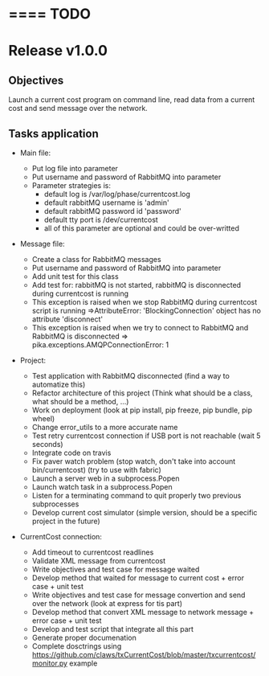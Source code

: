 ====
TODO
====

Release v1.0.0
==============

Objectives
----------
    
Launch a current cost program on command line, read data from a current cost and send message over the network.

Tasks application
-----------------

* Main file:
    * Put log file into parameter
    * Put username and password of RabbitMQ into parameter
    * Parameter strategies is:
        * default log is /var/log/phase/currentcost.log
        * default rabbitMQ username is 'admin'
        * default rabbitMQ password id 'password'
        * default tty port is /dev/currentcost
        * all of this parameter are optional and could be over-writted

* Message file:
    * Create a class for RabbitMQ messages
    * Put username and password of RabbitMQ into parameter
    * Add unit test for this class
    * Add test for: rabbitMQ is not started, rabbitMQ is disconnected during currentcost is running
    * This exception is raised when we stop RabbitMQ during currentcost script is running =>AttributeError: 'BlockingConnection' object has no attribute 'disconnect'
    * This exception is raised when we try to connect to RabbitMQ and RabbitMQ is disconnected => pika.exceptions.AMQPConnectionError: 1

* Project:
    * Test application with RabbitMQ disconnected (find a way to automatize this)
    * Refactor architecture of this project (Think what should be a class, what should be a method, ...)
    * Work on deployment (look at pip install, pip freeze, pip bundle, pip wheel)
    * Change error_utils to a more accurate name
    * Test retry currentcost connection if USB port is not reachable (wait 5 seconds)
    * Integrate code on travis
    * Fix paver watch problem (stop watch, don't take into account bin/currentcost) (try to use with fabric)
    * Launch a server web in a subprocess.Popen
    * Launch watch task in a subprocess.Popen
    * Listen for a terminating command to quit properly two previous subprocesses
    * Develop current cost simulator (simple version, should be a specific project in the future)

* CurrentCost connection:
    * Add timeout to currentcost readlines
    * Validate XML message from currentcost
    * Write objectives and test case for message waited
    * Develop method that waited for message to current cost + error case + unit test
    * Write objectives and test case for message convertion and send over the network (look at express for tis part)
    * Develop method that convert XML message to network message + error case  + unit test
    * Develop and test script that integrate all this part
    * Generate proper documenation
    * Complete dosctrings using https://github.com/claws/txCurrentCost/blob/master/txcurrentcost/monitor.py example


